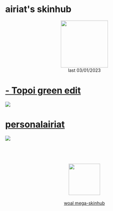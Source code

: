 # airiat's skinhub
<p align="center">
<a href="https://osu.ppy.sh/users/18384783">
  <img src="https://a.ppy.sh/18384783"  
       width="150"
       height="150"></a>
<br>
last 03/01/2023
</p>

# [- Topoi green edit](https://github.com/rudjx3/skins/raw/main/airiat/-%20Topoi%20green%20edit.osk)
[![](https://i.imgur.com/pt4pOEm.jpeg)](https://github.com/rudjx3/skins/raw/main/airiat/-%20Topoi%20green%20edit.osk)

# [personalairiat](https://github.com/rudjx3/skins/raw/main/airiat/personalairiat.osk)
[![](https://i.imgur.com/9bqRkJw.jpeg)](https://github.com/rudjx3/skins/raw/main/airiat/personalairiat.osk)

#
<p align="center">
  <br></br>
  <a href="https://www.youtube.com/channel/UC-HIVpg0sPBzv55vsZM44cw">
  <img src="https://i.imgur.com/YWbDUUy.png"  
       width="100" 
       height="100"></a>
  <br></br>
  <a href="README.md">woal mega-skinhub</a>
 </p>
